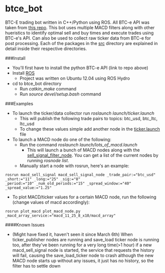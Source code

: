 btce_bot
========

BTC-E trading bot written in C++/Python using ROS. All BTC-e API was taken from [this repo](https://github.com/alanmcintyre/btce-api). This bot uses multiple MACD filters along with other hueristics to identify optimal sell and buy times and execute trades using BTC-e's API. Can also be used to collect raw ticker data from BTC-e for post processing. Each of the packages in the [src](src) directory are explained in detail inside their respective directories.

###Install

- You'll first have to install the python BTC-e API (link to repo above)  
- Install [ROS](http://www.ros.org/install/)  
  - Project was written on Ubuntu 12.04 using ROS Hydro
- cd to btce_bot directory  
  - Run *catkin_make* command
  - Run *source devel/setup.bash* command

###Examples
- To launch the ticker/data collector run *roslaunch launch/ticker.launch*  
  - This will publish the following trade pairs to topics: btc_usd, btc_ltc, ltc_usd  
  - To change these values simple add another node in the [ticker.launch](launch/ticker.launch) file
- To launch a MACD node do one of the following:  
  - Run the command *roslaunch launch/lots_of_macd.launch*  
    - This will launch a bunch of MACD nodes along with the [sell_signal_filter_node](src/sell_signal_filter). You can get a list of the current nodes by running *rosnode list*.  
  - Manually start a node with rosrun, here's an example:
```
rosrun macd_sell_signal macd_sell_signal_node _trade_pair:="btc_usd" _short:="11" _long:="25" _sig:="8" 
_period:="10" _num_old_periods:="15" _spread_window:="40" _spread_value:="1.25"
```
- To plot MACD/ticker values for a certain MACD node, run the following (change values of macd accordingly):
```
rosrun plot_macd plot_macd_node.py _macd_array_service:="macd_11_25_8_x10/macd_array"
```

####Known Issues
- (Might have fixed it, haven't seen it since March 6th) When ticker_publisher nodes are running and save_load ticker node is running too, after they've been running for a very long time(>1 hour) if a new macd_sell_signal node is started, the service that requests the history will fail, causing the save_load_ticker node to crash although the new MACD node starts up without any issues, it just has no history, so the filter has to settle down 
